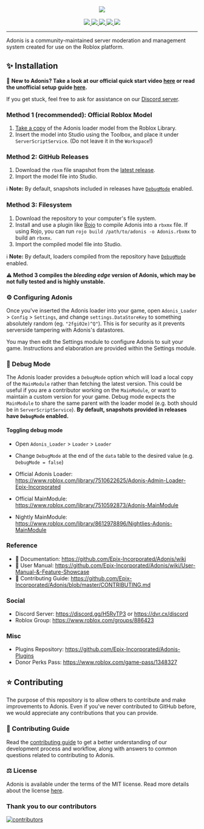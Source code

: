 <div align="center">
    <img src="https://images-ext-2.discordapp.net/external/aIBRjVfZJAGn2awfso3GY3kadhMQlVupqLEwnKGD3OE/https/repository-images.githubusercontent.com/55325103/2bed6800-bfef-11eb-835b-99b981918623?width=300&height=260"/>
    <div>&nbsp;</div>
    <a href="https://www.roblox.com/library/7510622625/">
        <img src="https://img.shields.io/static/v1?label=roblox&message=model&color=blue&logo=roblox&logoColor=white"/>
    </a>
    <a href="https://www.roblox.com/library/8612978896/">
        <img src="https://img.shields.io/badge/roblox-nightly-blueviolet?logo=roblox"/>
    </a>
    <a href="https://github.com/Epix-Incorporated/Adonis/blob/master/LICENSE">
        <img src="https://img.shields.io/github/license/Epix-Incorporated/Adonis"/>
    </a>
    <a href="https://github.com/Epix-Incorporated/Adonis/releases">
        <img src="https://img.shields.io/github/v/release/Epix-Incorporated/Adonis?label=version"/>
    </a>
    <a href="https://dvr.cx/discord">
        <img src="https://img.shields.io/discord/81902207070380032?label=discord&logo=discord&logoColor=white"/>
    </a>
</div>

---

Adonis is a community-maintained server moderation and management system created for use on the Roblox platform.

## ✨ Installation

📢 **New to Adonis? Take a look at our official quick start video [here](https://youtu.be/1f9x9gdxLjw) or read the unofficial setup guide [here](https://devforum.roblox.com/t/1535122).**

If you get stuck, feel free to ask for assistance on our [Discord server](https://discord.gg/H5RvTP3).

### Method 1 (recommended): Official Roblox Model

1. [Take a copy](https://www.roblox.com/library/7510622625/) of the Adonis loader model from the Roblox Library.
2. Insert the model into Studio using the Toolbox, and place it under `ServerScriptService`. (Do not leave it in the `Workspace`!)

### Method 2: GitHub Releases

1. Download the `rbxm` file snapshot from the [latest release](https://github.com/Epix-Incorporated/Adonis/releases/latest).
2. Import the model file into Studio.

ℹ️ **Note:** By default, snapshots included in releases have [`DebugMode`](#🔧-debug-mode) enabled.

### Method 3: Filesystem

1. Download the repository to your computer's file system.
2. Install and use a plugin like [Rojo](https://rojo.space/) to compile Adonis into a `rbxmx` file.
    If using Rojo, you can run `rojo build /path/to/adonis -o Adonis.rbxmx` to build an `rbxmx`.
3. Import the compiled model file into Studio.

ℹ️ **Note:** By default, loaders compiled from the repository have [`DebugMode`](#🔧-debug-mode) enabled.

**⚠️ Method 3 compiles the _bleeding edge_ version of Adonis, which may be not fully tested and is highly unstable.**

### ⚙️ Configuring Adonis

Once you've inserted the Adonis loader into your game, open `Adonis_Loader` > `Config` > `Settings`, and change `settings.DataStoreKey` to something absolutely random (eg. `"2fgi02e)^Q"`). This is for security as it prevents serverside tampering with Adonis's datastores.

You may then edit the Settings module to configure Adonis to suit your game. Instructions and elaboration are provided within the Settings module.

### 🔧 Debug Mode

The Adonis loader provides a `DebugMode` option which will load a local copy of the `MainModule` rather than fetching the latest version. This could be useful if you are a contributor working on the `MainModule`, or want to maintain a custom version for your game. Debug mode expects the `MainModule` to share the same parent with the loader model (e.g. both should be in `ServerScriptService`). **By default, snapshots provided in releases have `DebugMode` enabled.**

#### Toggling debug mode

* Open `Adonis_Loader` > `Loader` > `Loader`
* Change `DebugMode` at the end of the `data` table to the desired value (e.g. `DebugMode = false`)

* Official Adonis Loader: <https://www.roblox.com/library/7510622625/Adonis-Admin-Loader-Epix-Incorporated>
* Official MainModule: <https://www.roblox.com/library/7510592873/Adonis-MainModule>
* Nightly MainModule: <https://www.roblox.com/library/8612978896/Nightlies-Adonis-MainModule>

### Reference

* 📄 Documentation: <https://github.com/Epix-Incorporated/Adonis/wiki>
* 📘 User Manual: <https://github.com/Epix-Incorporated/Adonis/wiki/User-Manual-&-Feature-Showcase>
* 📜 Contributing Guide: <https://github.com/Epix-Incorporated/Adonis/blob/master/CONTRIBUTING.md>

### Social

* Discord Server: <https://discord.gg/H5RvTP3> or <https://dvr.cx/discord>
* Roblox Group: <https://www.roblox.com/groups/886423>

### Misc

* Plugins Repository: <https://github.com/Epix-Incorporated/Adonis-Plugins>
* Donor Perks Pass: <https://www.roblox.com/game-pass/1348327>

## ⭐ Contributing

The purpose of this repository is to allow others to contribute and make improvements to Adonis. Even if you've never contributed to GitHub before, we would appreciate any contributions that you can provide.

### 📜 Contributing Guide

Read the [contributing guide](https://github.com/Epix-Incorporated/Adonis/blob/master/CONTRIBUTING.md) to get a better understanding of our development process and workflow, along with answers to common questions related to contributing to Adonis.

### ⚖️ License

Adonis is available under the terms of the MIT license. Read more details about the license [here](https://github.com/Epix-Incorporated/Adonis/blob/master/LICENSE).

### Thank you to our contributors

[![contributors](https://contributors-img.web.app/image?repo=Epix-Incorporated/Adonis)](https://github.com/Epix-Incorporated/Adonis/graphs/contributors)

